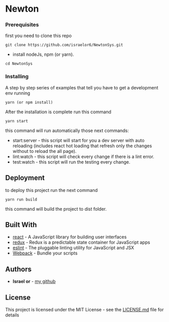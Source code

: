 # Newton



### Prerequisites

first you need to clone this repo
```
git clone https://github.com/israelor6/NewtonSys.git
```
* install nodeJs, npm (or yarn).

```
cd NewtonSys
```

### Installing

A step by step series of examples that tell you have to get a development env running


```
yarn (or npm install)
```

After the installation is complete run this command

```
yarn start
```
this command will run automatically those next commands:
* start:server - this script will start for you a dev server with auto reloading (includes react hot loading that refresh only the changes without to reload the all page).
* lint:watch - this script will check every change if there is a lint error.
* test:watch - this script will run the testing every change.

## Deployment

to deploy this project run the next command
```
yarn run build
```
this command will build the project to dist folder. 

## Built With

* [react](https://reactjs.org/) - A JavaScript library for building user interfaces
* [redux](https://redux.js.org/) - Redux is a predictable state container for JavaScript apps
* [eslint](https://eslint.org/) - The pluggable linting utility for JavaScript and JSX
* [Webpack](https://webpack.js.org/) - Bundle your scripts

## Authors

* **Israel or** - [my github](https://github.com/israelor6)

## License

This project is licensed under the MIT License - see the [LICENSE.md](LICENSE.md) file for details


